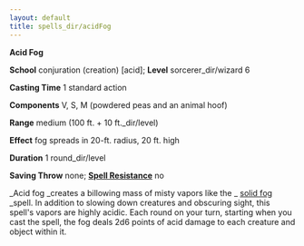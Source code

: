 ```yaml
---
layout: default
title: spells_dir/acidFog
---
```

 **Acid Fog**

**School** conjuration (creation) [acid]; **Level** sorcerer_dir/wizard 6

**Casting Time** 1 standard action

**Components** V, S, M (powdered peas and an animal hoof)

**Range** medium (100 ft. + 10 ft._dir/level)

**Effect** fog spreads in 20-ft. radius, 20 ft. high

**Duration** 1 round_dir/level

**Saving Throw** none; **[Spell Resistance](../../glossary#_spell-resistance)** no

_Acid fog _creates a billowing mass of misty vapors like the _ [solid fog](../solidFog#_solid-fog) _spell. In addition to slowing down creatures and obscuring sight, this spell's vapors are highly acidic. Each round on your turn, starting when you cast the spell, the fog deals 2d6 points of acid damage to each creature and object within it.

